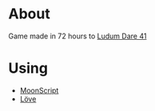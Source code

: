 # About
Game made in 72 hours to [Ludum Dare 41](https://ldjam.com/events/ludum-dare/41)

# Using
- [MoonScript](https://moonscript.org)
- [Löve](https://love2d.org/)
